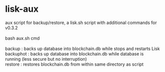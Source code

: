 # lisk-aux
aux script for backup/restore, a lisk.sh script with additional commands for v0.3.2</br>
</br>
bash aux.sh cmd</br>
</br>
backup : backs up database into blockchain.db while stops and restarts Lisk</br>
backuphot : backs up database into blockchain.db while database is running (less secure but no interruption)</br>
restore : restores blockchain.db from within same directory as script</br>
